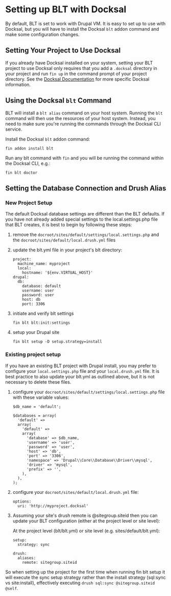 # Setting up BLT with Docksal

By default, BLT is set to work with Drupal VM. It is easy to set up to use with Docksal, but
you will have to install the Docksal `blt` addon command and make some configuration changes.

## Setting Your Project to Use Docksal

If you already have Docksal installed on your system, setting your BLT project to use Docksal only
requires that you add a `.docksal` directory in your project and run `fin up` in the command prompt
of your project directory. See the [Docksal Documentation](https://docs.docksal.io) for more specific
Docksal information.

## Using the Docksal `blt` Command

BLT will install a `blt alias` command on your host system. Running the `blt` command will
then use the resources of your host system. Instead, you need to make sure you're running
the commands through the Docksal CLI service.

Install the Docksal `blt` addon command:
```
fin addon install blt
```

Run any blt command with `fin` and you will be running the command within the Docksal CLI, e.g.:
```
fin blt doctor
```


## Setting the Database Connection and Drush Alias

### New Project Setup

The default Docksal database settings are different than the BLT defaults. If you have not already
added special settings to the local.settings.php file that BLT creates, it is best to begin by
following these steps:

1. remove the `docroot/sites/default/settings/local.settings.php` and the `docroot/sites/default/local.drush.yml` files
2. update the blt.yml file in your project's blt directory:

    ```
    project:
      machine_name: myproject
      local:
        hostname: '${env.VIRTUAL_HOST}'
    drupal:
      db:
        database: default
        username: user
        password: user
        host: db
        port: 3306
    ```
3. initiate and verify blt settings
    ```
    fin blt blt:init:settings
    ```
4. setup your Drupal site
    ```
    fin blt setup -D setup.strategy=install
    ```

### Existing project setup
If you have an existing BLT project with Drupal install, you may prefer to configure your `local.settings.php`
file and your `local.drush.yml` file. It is best practice to also update your blt.yml as outlined above, but
it is not necessary to delete these files.

1. configure your `docroot/sites/default/settings/local.settings.php` file with these variable values:

    ```
    $db_name = 'default';

    $databases = array(
      'default' =>
      array(
        'default' =>
        array(
          'database' => $db_name,
          'username' => 'user',
          'password' => 'user',
          'host' => 'db',
          'port' => '3306',
          'namespace' => 'Drupal\\Core\\Database\\Driver\\mysql',
          'driver' => 'mysql',
          'prefix' => '',
        ),
      ),
    );
    ```
2. configure your `docroot/sites/default/local.drush.yml` file:
    ```
    options:
      uri: 'http://myproject.docksal'
    ```
3. Assuming your site's drush remote is @sitegroup.siteid then you can update your BLT configuration (either at the project level or site level):
    
    At the project level (blt/blt.yml) or site level (e.g. sites/default/blt.yml):
    ```
    setup:
      strategy: sync
    
    drush:
      aliases:
        remote: sitegroup.siteid
    ```
So when setting up the project for the first time when running fin blt setup it will execute the sync setup strategy rather than the install strategy
(sql:sync vs site:install), effectively executing 
`drush sql:sync @sitegroup.siteid @self`.

